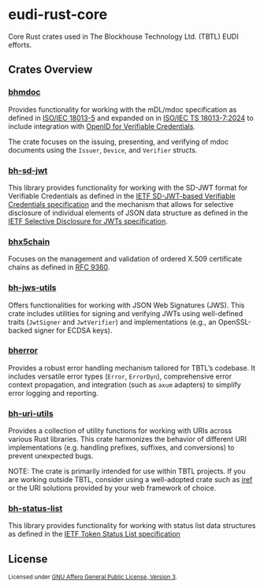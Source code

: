 # eudi-rust-core

Core Rust crates used in The Blockhouse Technology Ltd. (TBTL) EUDI efforts.

## Crates Overview

### [bhmdoc](./bhmdoc/README.md)

Provides functionality for working with the mDL/mdoc specification as defined
in [ISO/IEC 18013-5](https://www.iso.org/standard/69084.html) and expanded on
in [ISO/IEC TS 18013-7:2024](https://www.iso.org/standard/82772.html) to
include integration with [OpenID for Verifiable
Credentials](https://openid.net/sg/openid4vc/specifications/).

The crate focuses on the issuing, presenting, and verifying of mdoc documents
using the `Issuer`, `Device`, and `Verifier` structs.

### [bh-sd-jwt](./bh-sd-jwt/README.md)

This library provides functionality for working with the SD-JWT format for
Verifiable Credentials as defined in the [IETF SD-JWT-based Verifiable
Credentials
specification](https://datatracker.ietf.org/doc/html/draft-ietf-oauth-sd-jwt-vc)
and the mechanism that allows for selective disclosure of individual elements of
JSON data structure as defined in the [IETF Selective Disclosure for JWTs
specification](https://datatracker.ietf.org/doc/html/draft-ietf-oauth-selective-disclosure-jwt).

### [bhx5chain](./bhx5chain/README.md)

Focuses on the management and validation of ordered X.509 certificate chains as
defined in [RFC
9360](https://www.rfc-editor.org/rfc/rfc9360.html#section-2-5.4.1).

### [bh-jws-utils](./bh-jws-utils/README.md)

Offers functionalities for working with JSON Web Signatures (JWS).  This crate
includes utilities for signing and verifying JWTs using well-defined traits
(`JwtSigner` and `JwtVerifier`) and implementations (e.g., an OpenSSL-backed
signer for ECDSA keys).

### [bherror](./bherror/README.md)

Provides a robust error handling mechanism tailored for TBTL’s codebase. It
includes versatile error types (`Error`, `ErrorDyn`), comprehensive error
context propagation, and integration (such as `axum` adapters) to simplify
error logging and reporting.

### [bh-uri-utils](./bh-uri-utils/README.md)

Provides a collection of utility functions for working with URIs across various
Rust libraries.  This crate harmonizes the behavior of different URI
implementations (e.g. handling prefixes, suffixes, and conversions) to prevent
unexpected bugs.

NOTE: The crate is primarily intended for use within TBTL projects.  If you are
working outside TBTL, consider using a well-adopted crate such as
[iref](https://crates.io/crates/iref) or the URI solutions provided by your web
framework of choice.

### [bh-status-list](./bh-status-list/README.md)

This library provides functionality for working with status list data structures
as defined in the [IETF Token Status List
specification](https://datatracker.ietf.org/doc/html/draft-ietf-oauth-status-list-03)

## License

<sup>
Licensed under <a href="../COPYING">GNU Affero General Public License, Version 3</a>.
</sup>
